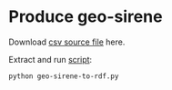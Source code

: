 # Produce geo-sirene

Download [csv source file](http://data.cquest.org/geo_sirene/last/geo_sirene.csv.gz) here.

Extract and run [script](https://github.com/LOS-ESSnet/SPARQL-React/tree/master/src/datasets/geo-sirene/geo-sirene-to-rdf.py):

```
python geo-sirene-to-rdf.py
```
